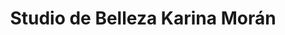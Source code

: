 ---
title: "Studio de Belleza Karina Morán"
url: /guayaquil/studio-de-belleza-karina-moran/
shop: peluquería
---